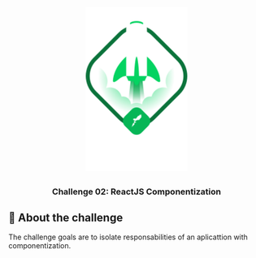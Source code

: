 <h1 align="center">
    <img alt="Ignite" src="https://raw.githubusercontent.com/mesaquejunior/ignite-reactcomponentization/main/src/assets/ignite.png" width="200px" />
</h1>

<h3 align="center">
  Challenge 02: ReactJS Componentization
</h3>

##  :rocket: About the challenge

The challenge goals are to isolate responsabilities of an aplicattion with componentization.
